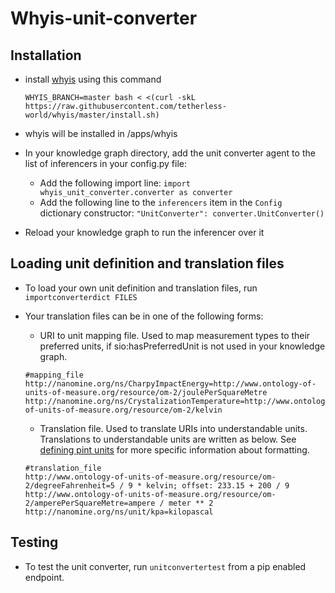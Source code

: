 # Whyis-unit-converter

## Installation
- install [whyis](http://tetherless-world.github.io/whyis/install) using this command
  ```
  WHYIS_BRANCH=master bash < <(curl -skL https://raw.githubusercontent.com/tetherless-world/whyis/master/install.sh)
  ```
- whyis will be installed in /apps/whyis

- In your knowledge graph directory, add the unit converter agent to the list of inferencers in your config.py file:
  * Add the following import line: `import whyis_unit_converter.converter as converter`
  * Add the following line to the `inferencers` item in the `Config` dictionary constructor: `"UnitConverter": converter.UnitConverter()`

- Reload your knowledge graph to run the inferencer over it


## Loading unit definition and translation files
- To load your own unit definition and translation files, run `importconverterdict FILES`
- Your translation files can be in one of the following forms:

  * URI to unit mapping file. Used to map measurement types to their preferred units, if sio:hasPreferredUnit is not used in your knowledge graph.
  ```
  #mapping_file
  http://nanomine.org/ns/CharpyImpactEnergy=http://www.ontology-of-units-of-measure.org/resource/om-2/joulePerSquareMetre
  http://nanomine.org/ns/CrystalizationTemperature=http://www.ontology-of-units-of-measure.org/resource/om-2/kelvin
  ```

  * Translation file. Used to translate URIs into understandable units. Translations to understandable units are written as below. See [defining pint units](https://pint.readthedocs.io/en/0.11/defining.html) for more specific information about formatting.
  ```
  #translation_file
  http://www.ontology-of-units-of-measure.org/resource/om-2/degreeFahrenheit=5 / 9 * kelvin; offset: 233.15 + 200 / 9
  http://www.ontology-of-units-of-measure.org/resource/om-2/amperePerSquareMetre=ampere / meter ** 2
  http://nanomine.org/ns/unit/kpa=kilopascal
  ```


## Testing
- To test the unit converter, run `unitconvertertest` from a pip enabled endpoint.
